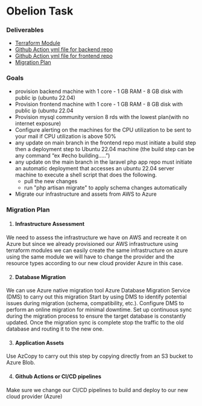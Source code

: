 # Obelion Task

  ### Deliverables
- [Terraform Module](https://github.com/Marwan465/terraform-script/tree/main/Terraform-aws-module)
- [Github Action yml file for backend repo](https://github.com/Marwan465/ObelionBackend/blob/11.x/.github/workflows/deploy.yml)
- [Github Action yml file for frontend repo](https://github.com/Marwan465/Obelion-Frontend/blob/master/.github/workflows/deploy.yml)
- [Migration Plan](https://github.com/Marwan465/terraform-script/blob/main/README.md#migration-plan)

### Goals 
- provision backend machine with 1 core - 1 GB RAM - 8 GB disk with public ip (ubuntu 22.04)
- Provision frontend machine with 1 core - 1 GB RAM - 8 GB disk with public ip (ubuntu 22.04
- Provision mysql community version 8 rds with the lowest plan(with no internet exposure)
- Configure alerting on the machines for the CPU utilization to be sent to your mail if CPU utilization is above 50%
- any update on main branch in the frontend repo must initiate a build step then a deployment step to Ubuntu 22.04 machine (the build step can be any command “ex #echo building…..”)
- any update on the main branch in the laravel php app repo must initiate an automatic deployment that accesses an ubuntu 22.04 server machine to execute a shell script that does the following.
   - pull the new changes
   - run "php artisan migrate" to apply schema changes automatically
- Migrate our infrastructure and assets from AWS to Azure




### Migration Plan
1. #### Infrastructure Assessment 
  We need to assess the infrastructure we have on AWS and recreate it on Azure but since we already provisioned our AWS infrastructure using terraform modules we can easily create the same infrastructure on azure using the same module we will have to change the provider and the resource types according to our new cloud provider Azure in this case.

2. #### Database Migration
  We can use Azure native migration tool Azure Database Migration Service (DMS) to carry out this migration
Start by using DMS to identify potential issues during migration (schema, compatibility, etc.).
Configure DMS to perform an online migration for minimal downtime.
Set up continuous sync during the migration process to ensure the target database is constantly updated.
Once the migration sync is complete stop the traffic to the old database and routing it to the new one.

3. #### Application Assets
  Use AzCopy to carry out this step by copying directly from an S3 bucket to Azure Blob.

4. #### Github Actions or CI/CD pipelines
Make sure we change our CI/CD pipelines to build and deploy to our new cloud provider (Azure)
  




